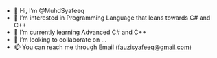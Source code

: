 - 👋 Hi, I’m @MuhdSyafeeq
- 👀 I’m interested in Programming Language that leans towards C# and C++
- 🌱 I’m currently learning Advanced C# and C++
- 💞️ I’m looking to collaborate on ...
- 📫 You can reach me through Email (fauzisyafeeq@gmail.com)

<!---
MuhdSyafeeq/MuhdSyafeeq is a ✨ special ✨ repository because its `README.md` (this file) appears on your GitHub profile.
You can click the Preview link to take a look at your changes.
--->
